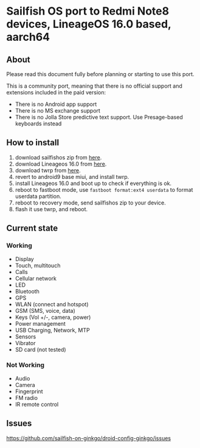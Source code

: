 # Sailfish OS port to Redmi Note8 devices, LineageOS 16.0 based, aarch64

## About

Please read this document fully before planning or starting to use this port.

This is a community port, meaning that there is no official support and extensions included in the paid version:

* There is no Android app support
* There is no MS exchange support
* There is no Jolla Store predictive text support. Use Presage-based keyboards instead

## How to install

1. download sailfishos zip from [here](https://github.com/sailfish-on-ginkgo/main/releases/tag/0.4.2.21).    
2. download Lineageos 16.0 from [here](https://androidfilehost.com/?fid=4349826312261639609).
3. download twrp from [here](https://dl.twrp.me/ginkgo/).
4. revert to android9 base miui, and install twrp.
5. install Lineageos 16.0 and boot up to check if everything is ok.
6. reboot to fastboot mode, use `fastboot format:ext4 userdata` to format userdata partition.
7. reboot to recovery mode, send sailfishos zip to your device.
8. flash it use twrp, and reboot.


## Current state

### Working

* Display
* Touch, multitouch
* Calls
* Cellular network
* LED
* Bluetooth
* GPS
* WLAN (connect and hotspot)
* GSM (SMS, voice, data)
* Keys (Vol +/-, camera, power)
* Power management
* USB Charging, Network, MTP
* Sensors
* Vibrator
* SD card (not tested)

### Not Working

* Audio
* Camera
* Fingerprint
* FM radio
* IR remote control

## Issues

https://github.com/sailfish-on-ginkgo/droid-config-ginkgo/issues
